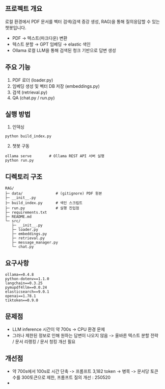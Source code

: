## 프로젝트 개요
로컬 환경에서 PDF 문서를 벡터 검색(검색 증강 생성, RAG)을 통해 질의응답할 수 있는 챗봇입니다.  
- PDF → 텍스트(마크다운) 변환  
- 텍스트 분할 → GPT 임베딩 → elastic 색인  
- Ollama 로컬 LLM을 통해 검색된 청크 기반으로 답변 생성  

## 주요 기능
1. PDF 로더 (loader.py)  
2. 임베딩 생성 및 벡터 DB 저장 (embeddings.py)  
3. 검색 (retrieval.py)  
4. QA (chat.py / run.py)  


## 실행 방법

1. 인덱싱
```
python build_index.py
```

2. 챗봇 구동
```
ollama serve        # Ollama REST API 서버 실행
python run.py
```

## 디렉토리 구조
```
RAG/
├─ data/               # (gitignore) PDF 원본
├─ __init__.py
├─ build_index.py      # 색인 스크립트
├─ run.py              # 실행 진입점
├─ requirements.txt
├─ README.md
└─ src/
   ├─ __init__.py
   ├─ loader.py
   ├─ embeddings.py
   ├─ retrieval.py
   ├─ message_manager.py
   └─ chat.py
```

## 요구사항

```
ollama==0.4.8
python-dotenv==1.1.0
langchain==0.3.25
pymupdf4llm==0.0.24
elasticsearch==9.0.1
openai==1.78.1
tiktoken==0.9.0
```

## 문제점
- LLM inference 시간이 약 700s -> CPU 환경 문제
- 그러나 제한된 정보로 인해 원하는 답변이 나오지 않음 -> 올바른 텍스트 분할 전략 / 문서 리랭킹 / 문서 청킹 개선 필요

## 개선점
- 약 700s에서 100s로 시간 단축 -> 프롬프트 3,182 token -> 병목 -> 문서당 토큰 수를 300토큰으로 제한, 프롬프트 질의 개선 : 250520
- 
